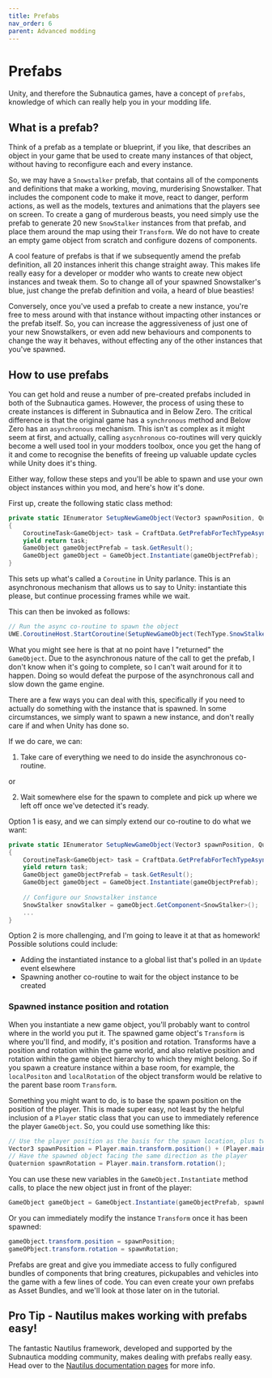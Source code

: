 ```yaml
---
title: Prefabs
nav_order: 6
parent: Advanced modding
---
```


# Prefabs

Unity, and therefore the Subnautica games, have a concept of `prefabs`, knowledge of which can really help you in your modding life.

## What is a prefab?

Think of a prefab as a template or blueprint, if you like, that describes an object in your game that be used to create many instances of that object, without having to reconfigure each and every instance.

So, we may have a `Snowstalker` prefab, that contains all of the components and definitions that make a working, moving, murderising Snowstalker.  That includes the component code to make it move, react to danger, perform actions, as well as the models, textures and animations that the players see on screen. To create a gang of murderous beasts, you need simply use the prefab to generate 20 new `SnowStalker` instances from that prefab, and place them around the map using their `Transform`.  We do not have to create an empty game object from scratch and configure dozens of components.

A cool feature of prefabs is that if we subsequently amend the prefab definition, all 20 instances inherit this change straight away. This makes life really easy for a developer or modder who wants to create new object instances and tweak them. So to change all of your spawned Snowstalker's blue, just change the prefab definition and voila, a heard of blue beasties!

Conversely, once you've used a prefab to create a new instance, you're free to mess around with that instance without impacting other instances or the prefab itself. So, you can increase the aggressiveness of just one of your new Snowstalkers, or even add new behaviours and components to change the way it behaves, without effecting any of the other instances that you've spawned.

## How to use prefabs

You can get hold and reuse a number of pre-created prefabs included in both of the Subnautica games. However, the process of using these to create instances is different in Subnautica and in Below Zero. The critical difference is that the original game has a `synchronous` method and Below Zero has an `asynchronous` mechanism. This isn't as complex as it might seem at first, and actually, calling `asycnhronous` co-routines will very quickly become a well used tool in your modders toolbox, once you get the hang of it and come to recognise the benefits of freeing up valuable update cycles while Unity does it's thing.

Either way, follow these steps and you'll be able to spawn and use your own object instances within you mod, and here's how it's done.

First up, create the following static class method:

```c#
private static IEnumerator SetupNewGameObject(Vector3 spawnPosition, Quaternion spawnRotation, TechType objectTechType)
{
    CoroutineTask<GameObject> task = CraftData.GetPrefabForTechTypeAsync(objectTechType);
    yield return task;
    GameObject gameObjectPrefab = task.GetResult();
    GameObject gameObject = GameObject.Instantiate(gameObjectPrefab);
}
```

This sets up what's called a `Coroutine` in Unity parlance. This is an asynchronous mechanism that allows us to say to Unity: instantiate this please, but continue processing frames while we wait.

This can then be invoked as follows:

```c#
// Run the async co-routine to spawn the object
UWE.CoroutineHost.StartCoroutine(SetupNewGameObject(TechType.SnowStalkerBaby));
```

What you might see here is that at no point have I "returned" the `GameObject`. Due to the asynchronous nature of the call to get the prefab, I don't know when it's going to complete, so I can't wait around for it to happen. Doing so would defeat the purpose of the asynchronous call and slow down the game engine.

There are a few ways you can deal with this, specifically if you need to actually do something with the instance that is spawned. In some circumstances, we simply want to spawn a new instance, and don't really care if and when Unity has done so.

If we do care, we can:

1. Take care of everything we need to do inside the asynchronous co-routine.

or

2. Wait somewhere else for the spawn to complete and pick up where we left off once we've detected it's ready.

Option 1 is easy, and we can simply extend our co-routine to do what we want:

```c#
private static IEnumerator SetupNewGameObject(Vector3 spawnPosition, Quaternion spawnRotation, TechType objectTechType)
{
    CoroutineTask<GameObject> task = CraftData.GetPrefabForTechTypeAsync(objectTechType);
    yield return task;
    GameObject gameObjectPrefab = task.GetResult();
    GameObject gameObject = GameObject.Instantiate(gameObjectPrefab);
    
    // Configure our Snowstalker instance
    SnowStalker snowStalker = gameObject.GetComponent<SnowStalker>();
	...
}
```

Option 2 is more challenging, and I'm going to leave it at that as homework! Possible solutions could include:

- Adding the instantiated instance to a global list that's polled in an `Update` event elsewhere
- Spawning another co-routine to wait for the object instance to be created

### Spawned instance position and rotation

When you instantiate a new game object, you'll probably want to control where in the world you put it. The spawned game object's `Transform` is where you'll find, and modify, it's position and rotation. Transforms have a position and rotation within the game world, and also relative position and rotation within the game object hierarchy to which they might belong. So if you spawn a creature instance within a base room, for example, the `localPositon` and `localRotation` of the object transform would be relative to the parent base room `Transform`.

Something you might want to do, is to base the spawn position on the position of the player. This is made super easy, not least by the helpful inclusion of a `Player` static class that you can use to immediately reference the player `GameObject`. So, you could use something like this:

```c#
// Use the player position as the basis for the spawn location, plus two meters ahead
Vector3 spawnPosition = Player.main.transform.position() + (Player.main.transform.forward * 2.0f);
// Have the spawned object facing the same direction as the player
Quaternion spawnRotation = Player.main.transform.rotation();
```

You can use these new variables in the `GameObject.Instantiate` method calls, to place the new object just in front of the player:

```c#
GameObject gameObject = GameObject.Instantiate(gameObjectPrefab, spawnPosition, spawnRotation);
```

Or you can immediately modify the instance `Transform` once it has been spawned:

```c#
gameObject.transform.position = spawnPosition;
gameOPbject.transform.rotation = spawnRotation;
```

Prefabs are great and give you immediate access to fully configured bundles of components that bring creatures, pickupables and vehicles into the game with a few lines of code. You can even create your own prefabs as Asset Bundles, and we'll look at those later on in the tutorial.

## Pro Tip - Nautilus makes working with prefabs easy!

The fantastic Nautilus framework, developed and supported by the Subnautica modding community, makes dealing with prefabs really easy. Head over to the [Nautilus documentation pages](https://subnauticamodding.github.io/Nautilus/tutorials/prefabs-overview.html) for more info.

